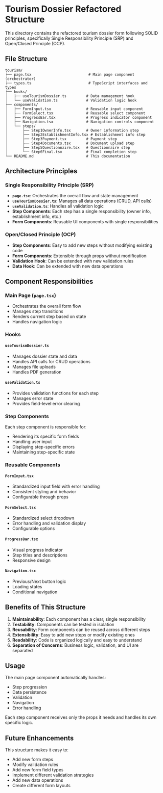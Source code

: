 # Tourism Dossier Refactored Structure

This directory contains the refactored tourism dossier form following SOLID principles, specifically Single Responsibility Principle (SRP) and Open/Closed Principle (OCP).

## File Structure

```
tourism/
├── page.tsx                          # Main page component (orchestrator)
├── types.ts                          # TypeScript interfaces and types
├── hooks/
│   ├── useTourismDossier.ts         # Data management hook
│   └── useValidation.ts             # Validation logic hook
├── components/
│   ├── FormInput.tsx                # Reusable input component
│   ├── FormSelect.tsx               # Reusable select component
│   ├── ProgressBar.tsx              # Progress indicator component
│   ├── Navigation.tsx               # Navigation controls component
│   └── steps/
│       ├── Step1OwnerInfo.tsx       # Owner information step
│       ├── Step2EstablishmentInfo.tsx # Establishment info step
│       ├── Step3Payment.tsx         # Payment step
│       ├── Step4Documents.tsx       # Document upload step
│       ├── Step5Questionnaire.tsx   # Questionnaire step
│       └── Step6Final.tsx           # Final completion step
└── README.md                        # This documentation
```

## Architecture Principles

### Single Responsibility Principle (SRP)
- **`page.tsx`**: Orchestrates the overall flow and state management
- **`useTourismDossier.ts`**: Manages all data operations (CRUD, API calls)
- **`useValidation.ts`**: Handles all validation logic
- **Step Components**: Each step has a single responsibility (owner info, establishment info, etc.)
- **Form Components**: Reusable UI components with single responsibilities

### Open/Closed Principle (OCP)
- **Step Components**: Easy to add new steps without modifying existing code
- **Form Components**: Extensible through props without modification
- **Validation Hook**: Can be extended with new validation rules
- **Data Hook**: Can be extended with new data operations

## Component Responsibilities

### Main Page (`page.tsx`)
- Orchestrates the overall form flow
- Manages step transitions
- Renders current step based on state
- Handles navigation logic

### Hooks

#### `useTourismDossier.ts`
- Manages dossier state and data
- Handles API calls for CRUD operations
- Manages file uploads
- Handles PDF generation

#### `useValidation.ts`
- Provides validation functions for each step
- Manages error state
- Provides field-level error clearing

### Step Components
Each step component is responsible for:
- Rendering its specific form fields
- Handling user input
- Displaying step-specific errors
- Maintaining step-specific state

### Reusable Components

#### `FormInput.tsx`
- Standardized input field with error handling
- Consistent styling and behavior
- Configurable through props

#### `FormSelect.tsx`
- Standardized select dropdown
- Error handling and validation display
- Configurable options

#### `ProgressBar.tsx`
- Visual progress indicator
- Step titles and descriptions
- Responsive design

#### `Navigation.tsx`
- Previous/Next button logic
- Loading states
- Conditional navigation

## Benefits of This Structure

1. **Maintainability**: Each component has a clear, single responsibility
2. **Testability**: Components can be tested in isolation
3. **Reusability**: Form components can be reused across different steps
4. **Extensibility**: Easy to add new steps or modify existing ones
5. **Readability**: Code is organized logically and easy to understand
6. **Separation of Concerns**: Business logic, validation, and UI are separated

## Usage

The main page component automatically handles:
- Step progression
- Data persistence
- Validation
- Navigation
- Error handling

Each step component receives only the props it needs and handles its own specific logic.

## Future Enhancements

This structure makes it easy to:
- Add new form steps
- Modify validation rules
- Add new form field types
- Implement different validation strategies
- Add new data operations
- Create different form layouts
